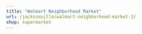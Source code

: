 ```yaml
---
title: "Walmart Neighborhood Market"
url: /jacksonville/walmart-neighborhood-market-3/
shop: supermarket
---
```

